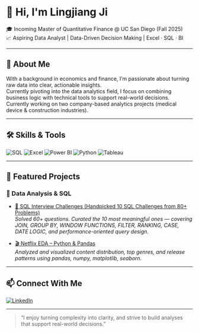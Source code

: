 # 👋 Hi, I'm Lingjiang Ji

🎓 Incoming Master of Quantitative Finance @ UC San Diego (Fall 2025)  
📈 Aspiring Data Analyst | Data-Driven Decision Making | Excel · SQL · BI

---

## 💼 About Me

With a background in economics and finance, I’m passionate about turning raw data into clear, actionable insights.  
Currently pivoting into the data analytics field, I focus on combining business logic with technical tools to support real-world decisions.
Currently working on two company-based analytics projects (medical device & construction industries).


---

## 🛠 Skills & Tools

![SQL](https://img.shields.io/badge/SQL-Intermediate-blue?logo=mysql)
![Excel](https://img.shields.io/badge/Excel-Advanced-green?logo=microsoft-excel)
![Power BI](https://img.shields.io/badge/PowerBI-Dashboarding-yellow?logo=powerbi)
![Python](https://img.shields.io/badge/Python-Pandas%20&%20Numpy-blue?logo=python)
![Tableau](https://img.shields.io/badge/Tableau-Data%20Viz-orange?logo=tableau)

---

## 📁 Featured Projects

### 🧪 Data Analysis & SQL

- [🧠 SQL Interview Challenges (Handpicked 10 SQL Challenges from 80+ Problems)](https://github.com/Lingjiang-Ji/SQL-for-Data-Analyst-Interviews-Practice-Project-)  
  *Solved 60+ questions. Curated the 10 most meaningful ones — covering JOIN, GROUP BY, WINDOW FUNCTIONS, FILTER, RANKING, CASE, DATE LOGIC, and performance-oriented query design.*

- [🎬 Netflix EDA – Python & Pandas](https://github.com/Lingjiang-Ji/netflix-eda-project)  
  *Analyzed and visualized content distribution, top genres, and release patterns using pandas, numpy, matplotlib, seaborn.*

---


## 📫 Connect With Me

[![LinkedIn](https://img.shields.io/badge/LinkedIn-View%20Profile-blue?logo=linkedin)](https://www.linkedin.com/in/lingjiang-ji-417122360/)  


---

> “I enjoy turning complexity into clarity, and strive to build analyses that support real-world decisions.”
